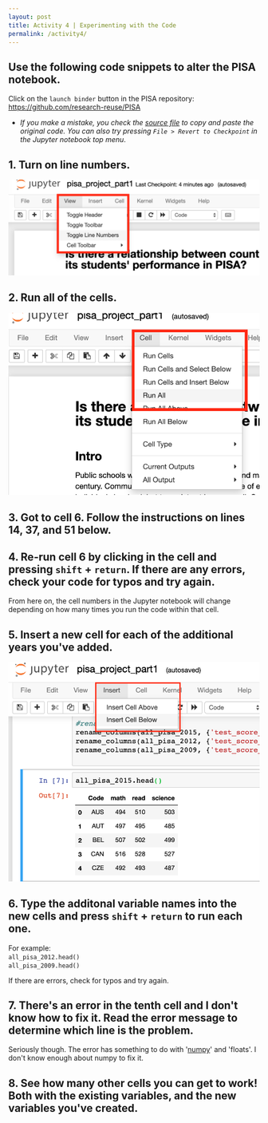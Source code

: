 ```yaml
---
layout: post
title: Activity 4 | Experimenting with the Code
permalink: /activity4/
---
```


## Use the following code snippets to alter the PISA notebook.

Click on the `launch binder` button in the PISA repository: <https://github.com/research-reuse/PISA>

- *If you make a mistake, you check the [source file](https://github.com/research-reuse/PISA/tree/master/pisa_basic/notebooks) to copy and paste the original code. You can also try pressing `File > Revert to Checkpoint` in the Jupyter notebook top menu*.

## 1. Turn on line numbers.

![toggle line numbers](/assets/toggle-numbers.png)

## 2. Run all of the cells.

![run all of the cells](/assets/run.png)

## 3. Got to cell 6. Follow the instructions on lines 14, 37, and 51 below.
<script src="https://gist.github.com/mediagestalt/78de91092f21ad8b279f0f07f961a2f2.js"></script>

## 4. Re-run cell 6 by clicking in the cell and pressing `shift` + `return`. If there are any errors, check your code for typos and try again.

From here on, the cell numbers in the Jupyter notebook will change depending on how many times you run the code within that cell.

## 5. Insert a new cell for each of the additional years you've added.

![add new cells](/assets/add-cells.png)


## 6. Type the additonal variable names into the new cells and press `shift` + `return` to run each one.

For example:  
`all_pisa_2012.head()`  
`all_pisa_2009.head()`

If there are errors, check for typos and try again.

## 7. There's an error in the tenth cell and I don't know how to fix it. Read the error message to determine which line is the problem.

Seriously though. The error has something to do with '[numpy](https://numpy.org)' and 'floats'. I don't know enough about numpy to fix it.

## 8. See how many other cells you can get to work! Both with the existing variables, and the new variables you've created.


